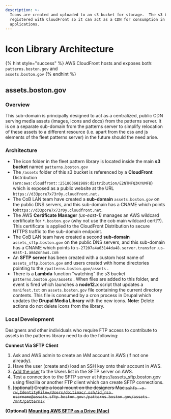 ```yaml
---
description: >-
  Icons are created and uploaded to an s3 bucket for storage.  The s3 bucket is
  registered with CloudFront so it can act as a CDN for consumption in web
  applications.
---
```


# Icon Library Architecture

{% hint style="success" %}
AWS CloudFront hosts and exposes both:\
`patterns.boston.gov` and\
`assets.boston.gov`
{% endhint %}

## assets.boston.gov

### Overview

This sub-domain is principally designed to act as a centralized, public CDN serving media assets (images, icons and docs) from the patterns server.  It is on a separate sub-domain from the patterns server to simplify relocation of these assets to a different resource (i.e. apart from the css and js elements of the fleet patterns server) in the future should the need arise.

### Architecture

* The icon folder in the fleet pattern library is located inside the main  **s3 bucket** named `patterns.boston.gov`
* The `/assets` folder of this s3 bucket is referenced by a **CloudFront** Distribution (`arn:aws:cloudfront::251803681989:distribution/E2NTMFQ3KYUMFB`) which is exposed as a public website at the URL `https://d33pore7x73r0y.cloudfront.net.` &#x20;
* The CoB LAN team have created a **sub-domain** `assets.boston.gov` on the public DNS servers, and this sub-domain has a CNAME which points to`https://d33pore7x73r0y.cloudfront.net`.&#x20;
* The AWS **Certificate Manager** _(us-east-1)_ manages an AWS wildcard certificate for `*.boston.gov` (why not use the cob main wildcard cert??).  This certificate is applied to the CloudFront Distribution to secure HTTPS traffic to the sub-domain endpoint.
* The CoB LAN team have created a second **sub-domain** `assets_sftp.boston.gov` on the public DNS servers, and this sub-domain has a CNAME which points to `s-27207a4a63144da48.server.transfer.us-east-1.amazonaws.com`
* An **SFTP** **server** has been created with a custom host name of `assets_sftp.boston.gov` and users created with home directories pointing to the `/patterns.boston.gov/assets` .
* There is a **Lambda** function "watching" the s3 bucket `patterns.boston.gov/assets` . When files are added to this folder, and event is fired which launches a **node12.x** script that updates a `manifest.txt` on `assets.boston.gov` file containing the current directory contents.  This file is consumed by a cron process in Drupal which updates the **Drupal Media Library** with the new icons. **Note:** Delete actions do not delete icons from the library.

### Local Development

Designers and other individuals who require FTP access to contribute to assets in the patterns library need to do the following:

**Connect Via SFTP Client**

1. Ask and AWS admin to create an IAM account in AWS (if not one already).
2. Have the user (create and) load an SSH key onto their account in AWS.
3. [Add the user](https://console.aws.amazon.com/transfer/home?region=us-east-1#/servers/s-27207a4a63144da48) to the Users list in the SFTP server on AWS.
4. Test a connection to the SFTP server at https://assets\_sftp.boston.gov using filezilla or another FTP client which can create SFTP connections.
5. ~~\[optional] Create a local mount on the designers Mac.`sshfs -o rw,IdentityFile=/Users/doitimac/.ssh/id_rsa username@assets_sftp.boston.gov:/patterns.boston.gov/assets /mnt/patterns/`~~

**(Optional)** [**Mounting AWS SFTP as a Drive (Mac)**](../../amazon-web-services/mounting-aws-sftp-as-a-drive-mac.md)






